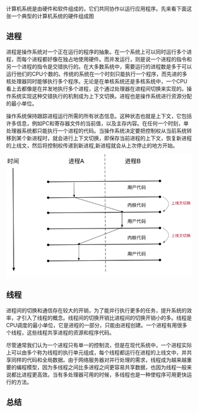 计算机系统是由硬件和软件组成的，它们共同协作以运行应用程序。先来看下面这张一个典型的计算机系统的硬件组成图



## 进程
  进程是操作系统对一个正在运行的程序的抽象。在一个系统上可以同时运行多个进程，而每个进程都好像在独占地使用硬件。而并发运行，则是说一个进程的指令和另一个进程的指令是交错执行的。在大多数系统中，需要运行的进程数是多于可以运行他们的CPU个数的。传统的系统在一个时刻只能执行一个程序，而先进的多核处理器同时能够执行多个程序。无论是在单核系统还是多核系统中，一个CPU看上去都像是在并发地执行多个进程，这个通过处理器在进程间切换来实现的。操作系统实现这种交错执行的机制成为上下文切换。进程也是操作系统进行资源分配的最小单位。

  操作系统保持跟踪进程运行所需的所有状态信息。这种状态也就是上下文，它包括许多信息，例如PC和寄存器文件的当前值，以及主存内容。在任何一个时刻，单处理器系统都只能执行一个进程的代码。当操作系统决定要把控制权从当前系统转移到某个新进程时，就会进行上下文切换，即保存当前进程的上下文，恢复新进程的上线文，然后将控制权传递到新进程,新进程就会从上次停止的地方开始。
  
  
  
  
  
  
  ![process](img/os.png)
  
    

## 线程
  进程间的切换和通信存在较大的开销，为了能并行执行更多的任务，提升系统的效率，才引入了线程的概念。线程间的切换开销比进程间的切换开销小的多。线程是CPU调度的最小单位，它是进程的一部分，只能由进程创建。一个进程有用很多个线程，这些线程共享进程的资源和程序代码。
  
  尽管通常我们认为一个进程只有单一的控制流，但是在现代系统中，一个进程实际上可以由多个称为线程的执行单元组成，每个线程都运行在进程的上线文中，并共享同样的代码和全局数据。由于网络服务器对并行处理的需求，线程成为越来越重要的编程模型，因为多线程之间比多进程之间更容易共享数据，也因为线程一般来说都比进程更高效。当有多处理器可用的时候，多线程也是一种使程序可用更快运行的方法。

## 总结

